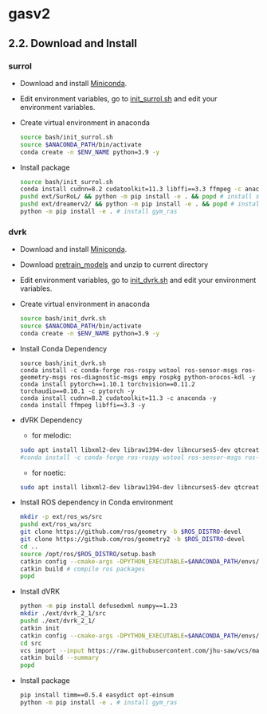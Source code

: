 # gasv2


## 2.2. Download and Install

### surrol
- Download and install [Miniconda](https://docs.anaconda.com/miniconda/).

- Edit environment variables, go to [init_surrol.sh](./bash/init_surrol.sh) and edit your environment variables.

- Create virtual environment in anaconda
    ```sh
    source bash/init_surrol.sh 
    source $ANACONDA_PATH/bin/activate 
    conda create -n $ENV_NAME python=3.9 -y
    ```

- Install package 
    ```sh
    source bash/init_surrol.sh
    conda install cudnn=8.2 cudatoolkit=11.3 libffi==3.3 ffmpeg -c anaconda -c conda-forge -y
    pushd ext/SurRoL/ && python -m pip install -e . && popd # install surrol
    pushd ext/dreamerv2/ && python -m pip install -e . && popd # install dreamerv2
    python -m pip install -e . # install gym_ras
    ```
### dvrk
- Download and install [Miniconda](https://docs.anaconda.com/miniconda/).
- Download [pretrain_models](https://mycuhk-my.sharepoint.com/:f:/g/personal/1155097177_link_cuhk_edu_hk/Elg2xxj3URNJhm6cCNf8GzwBVJXCOfrtLiL83xXECN_7VQ?e=do3lV8&download=1) and unzip to current directory

- Edit environment variables, go to [init_dvrk.sh](./bash/init_dvrk.sh) and edit your environment variables.

- Create virtual environment in anaconda
    ```sh
    source bash/init_dvrk.sh 
    source $ANACONDA_PATH/bin/activate 
    conda create -n $ENV_NAME python=3.9 -y
    ```
- Install Conda Dependency
    ```
    source bash/init_dvrk.sh 
    conda install -c conda-forge ros-rospy wstool ros-sensor-msgs ros-geometry-msgs ros-diagnostic-msgs empy rospkg python-orocos-kdl -y 
    conda install pytorch==1.10.1 torchvision==0.11.2 torchaudio==0.10.1 -c pytorch -y
    conda install cudnn=8.2 cudatoolkit=11.3 -c anaconda -y 
    conda install ffmpeg libffi==3.3 -y
    ```
- dVRK Dependency
    - for melodic:
    ```sh
    sudo apt install libxml2-dev libraw1394-dev libncurses5-dev qtcreator swig sox espeak cmake-curses-gui cmake-qt-gui git subversion gfortran libcppunit-dev libqt5xmlpatterns5-dev  libbluetooth-dev python-wstool python-vcstool python-catkin-tools
    #conda install -c conda-forge ros-rospy wstool ros-sensor-msgs ros-geometry-msgs ros-diagnostic-msgs -y # additional install for melodic since it uses python2.7, need to reinstall all ros dependency
    ```
    - for noetic:
    ```sh
    sudo apt install libxml2-dev libraw1394-dev libncurses5-dev qtcreator swig sox espeak cmake-curses-gui cmake-qt-gui git subversion gfortran libcppunit-dev libqt5xmlpatterns5-dev libbluetooth-dev python3-pyudev python3-wstool python3-vcstool python3-catkin-tools python3-osrf-pycommon
    ```
- Install ROS dependency in Conda environment
    ```sh
    mkdir -p ext/ros_ws/src 
    pushd ext/ros_ws/src 
    git clone https://github.com/ros/geometry -b $ROS_DISTRO-devel 
    git clone https://github.com/ros/geometry2 -b $ROS_DISTRO-devel
    cd ..
    source /opt/ros/$ROS_DISTRO/setup.bash
    catkin config --cmake-args -DPYTHON_EXECUTABLE=$ANACONDA_PATH/envs/$ENV_NAME/bin/python3.9 -DPYTHON_INCLUDE_DIR=$ANACONDA_PATH/envs/$ENV_NAME/include/python3.9 -DPYTHON_LIBRARY=$ANACONDA_PATH/envs/$ENV_NAME/lib/libpython3.9.so
    catkin build # compile ros packages
    popd
    ```
- Install dVRK
    ```sh
    python -m pip install defusedxml numpy==1.23
    mkdir ./ext/dvrk_2_1/src
    pushd ./ext/dvrk_2_1/
    catkin init
    catkin config --cmake-args -DPYTHON_EXECUTABLE=$ANACONDA_PATH/envs/$ENV_NAME/bin/python3.9 -DPYTHON_INCLUDE_DIR=$ANACONDA_PATH/envs/$ENV_NAME/include/python3.9 -DPYTHON_LIBRARY=$ANACONDA_PATH/envs/$ENV_NAME/lib/libpython3.9.so
    cd src
    vcs import --input https://raw.githubusercontent.com/jhu-saw/vcs/main/ros1-dvrk-2.1.0.vcs --recursive
    catkin build --summary
    popd
    ```

- Install package 
    ```sh
    pip install timm==0.5.4 easydict opt-einsum
    python -m pip install -e . # install gym_ras
    ``````